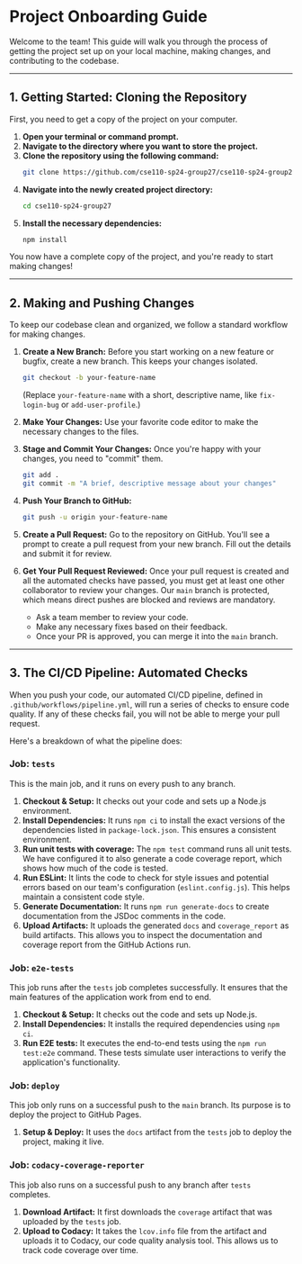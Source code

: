 # Project Onboarding Guide

Welcome to the team! This guide will walk you through the process of getting the project set up on your local machine, making changes, and contributing to the codebase.

---

## 1. Getting Started: Cloning the Repository

First, you need to get a copy of the project on your computer. 

1.  **Open your terminal or command prompt.**
2.  **Navigate to the directory where you want to store the project.**
3.  **Clone the repository using the following command:**
    ```bash
    git clone https://github.com/cse110-sp24-group27/cse110-sp24-group27.git
    ```
4.  **Navigate into the newly created project directory:**
    ```bash
    cd cse110-sp24-group27
    ```
5.  **Install the necessary dependencies:**
    ```bash
    npm install
    ```

You now have a complete copy of the project, and you're ready to start making changes!

---

## 2. Making and Pushing Changes

To keep our codebase clean and organized, we follow a standard workflow for making changes.

1.  **Create a New Branch:** Before you start working on a new feature or bugfix, create a new branch. This keeps your changes isolated.
    ```bash
    git checkout -b your-feature-name
    ```
    (Replace `your-feature-name` with a short, descriptive name, like `fix-login-bug` or `add-user-profile`.)

2.  **Make Your Changes:** Use your favorite code editor to make the necessary changes to the files.

3.  **Stage and Commit Your Changes:** Once you're happy with your changes, you need to "commit" them.
    ```bash
    git add .
    git commit -m "A brief, descriptive message about your changes"
    ```

4.  **Push Your Branch to GitHub:**
    ```bash
    git push -u origin your-feature-name
    ```

5.  **Create a Pull Request:** Go to the repository on GitHub. You'll see a prompt to create a pull request from your new branch. Fill out the details and submit it for review.

6.  **Get Your Pull Request Reviewed:** Once your pull request is created and all the automated checks have passed, you must get at least one other collaborator to review your changes. Our `main` branch is protected, which means direct pushes are blocked and reviews are mandatory.
    -   Ask a team member to review your code.
    -   Make any necessary fixes based on their feedback.
    -   Once your PR is approved, you can merge it into the `main` branch.

---

## 3. The CI/CD Pipeline: Automated Checks

When you push your code, our automated CI/CD pipeline, defined in `.github/workflows/pipeline.yml`, will run a series of checks to ensure code quality. If any of these checks fail, you will not be able to merge your pull request.

Here's a breakdown of what the pipeline does:

### Job: `tests`

This is the main job, and it runs on every push to any branch.

1.  **Checkout & Setup:** It checks out your code and sets up a Node.js environment.
2.  **Install Dependencies:** It runs `npm ci` to install the exact versions of the dependencies listed in `package-lock.json`. This ensures a consistent environment.
3.  **Run unit tests with coverage:** The `npm test` command runs all unit tests. We have configured it to also generate a code coverage report, which shows how much of the code is tested.
4.  **Run ESLint:** It lints the code to check for style issues and potential errors based on our team's configuration (`eslint.config.js`). This helps maintain a consistent code style.
5.  **Generate Documentation:** It runs `npm run generate-docs` to create documentation from the JSDoc comments in the code.
6.  **Upload Artifacts:** It uploads the generated `docs` and `coverage_report` as build artifacts. This allows you to inspect the documentation and coverage report from the GitHub Actions run.

### Job: `e2e-tests`

This job runs after the `tests` job completes successfully. It ensures that the main features of the application work from end to end.

1.  **Checkout & Setup:** It checks out the code and sets up Node.js.
2.  **Install Dependencies:** It installs the required dependencies using `npm ci`.
3.  **Run E2E tests:** It executes the end-to-end tests using the `npm run test:e2e` command. These tests simulate user interactions to verify the application's functionality.

### Job: `deploy`

This job only runs on a successful push to the `main` branch. Its purpose is to deploy the project to GitHub Pages.

1.  **Setup & Deploy:** It uses the `docs` artifact from the `tests` job to deploy the project, making it live.

### Job: `codacy-coverage-reporter`

This job also runs on a successful push to any branch after `tests` completes.

1.  **Download Artifact:** It first downloads the `coverage` artifact that was uploaded by the `tests` job.
2.  **Upload to Codacy:** It takes the `lcov.info` file from the artifact and uploads it to Codacy, our code quality analysis tool. This allows us to track code coverage over time.
